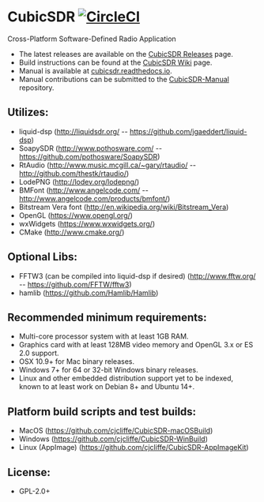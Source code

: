 CubicSDR [![CircleCI](https://dl.circleci.com/status-badge/img/gh/cjcliffe/CubicSDR/tree/master.svg?style=svg)](https://dl.circleci.com/status-badge/redirect/gh/cjcliffe/CubicSDR/tree/master)
========

Cross-Platform Software-Defined Radio Application

- The latest releases are available on the [CubicSDR Releases](https://github.com/cjcliffe/CubicSDR/releases) page.
- Build instructions can be found at the [CubicSDR Wiki](https://github.com/cjcliffe/CubicSDR/wiki) page.
- Manual is available at [cubicsdr.readthedocs.io](http://cubicsdr.readthedocs.io).
- Manual contributions can be submitted to the [CubicSDR-Manual](https://github.com/cjcliffe/CubicSDR-Manual) repository.

Utilizes: 
--------
  - liquid-dsp (http://liquidsdr.org/ -- https://github.com/jgaeddert/liquid-dsp)
  - SoapySDR (http://www.pothosware.com/ -- https://github.com/pothosware/SoapySDR)
  - RtAudio (http://www.music.mcgill.ca/~gary/rtaudio/ -- http://github.com/thestk/rtaudio/)
  - LodePNG (http://lodev.org/lodepng/)
  - BMFont (http://www.angelcode.com/ -- http://www.angelcode.com/products/bmfont/)
  - Bitstream Vera font (http://en.wikipedia.org/wiki/Bitstream_Vera)
  - OpenGL (https://www.opengl.org/)
  - wxWidgets (https://www.wxwidgets.org/)
  - CMake (http://www.cmake.org/)

Optional Libs:
--------
  - FFTW3 (can be compiled into liquid-dsp if desired) (http://www.fftw.org/ -- https://github.com/FFTW/fftw3)
  - hamlib (https://github.com/Hamlib/Hamlib)

Recommended minimum requirements:
--------------------
  - Multi-core processor system with at least 1GB RAM.
  - Graphics card with at least 128MB video memory and OpenGL 3.x or ES 2.0 support.
  - OSX 10.9+ for Mac binary releases.
  - Windows 7+ for 64 or 32-bit Windows binary releases.
  - Linux and other embedded distribution support yet to be indexed, known to at least work on Debian 8+ and Ubuntu 14+.

Platform build scripts and test builds:
--------------------------------------
  - MacOS (https://github.com/cjcliffe/CubicSDR-macOSBuild)
  - Windows (https://github.com/cjcliffe/CubicSDR-WinBuild)
  - Linux (AppImage) (https://github.com/cjcliffe/CubicSDR-AppImageKit)


License:
-------
  - GPL-2.0+
